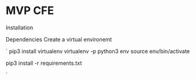 # MVP CFE

Installation


Dependencies
Create a virtual environemt

`
pip3 install virtualenv
virtualenv -p python3 env
source env/bin/activate

pip3 install -r requirements.txt

`
